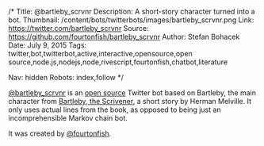 /*
Title: @bartleby_scrvnr
Description: A short-story character turned into a bot.
Thumbnail: /content/bots/twitterbots/images/bartleby_scrvnr.png
Link: https://twitter.com/bartleby_scrvnr
Source: https://github.com/fourtonfish/bartleby_scrvnr
Author: Stefan Bohacek
Date: July 9, 2015
Tags: twitter,bot,twitterbot,active,interactive,opensource,open source,node.js,nodejs,node,rivescript,fourtonfish,chatbot,literature

Nav: hidden
Robots: index,follow
*/

[@bartleby_scrvnr](https://twitter.com/bartleby_scrvnr) is an [open source](https://github.com/fourtonfish/bartleby_scrvnr) Twitter bot based on Bartleby, the main character from [Bartleby, the Scrivener](https://en.wikipedia.org/wiki/Bartleby,_the_Scrivener), a short story by Herman Melville. It only uses actual lines from the book, as opposed to being just an incomprehensible Markov chain bot.

It was created by [@fourtonfish](https://twitter.com/fourtonfish).